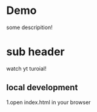 # Demo 


some descripition!

# sub header 

watch yt turoial!

## local development

1.open index.html in your browser